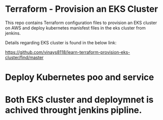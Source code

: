 # Terraform - Provision an EKS Cluster

This repo contains Terraform configuration files to provision an EKS cluster on AWS and deploy kubernetes manisfest files in the eks cluster from jenkins.

Details regarding EKS cluster is found in the below link:

https://github.com/vinays8118/learn-terraform-provision-eks-cluster/find/master

# Deploy Kubernetes poo and service 


# Both EKS cluster and deploymnet is achived throught jenkins pipline.
